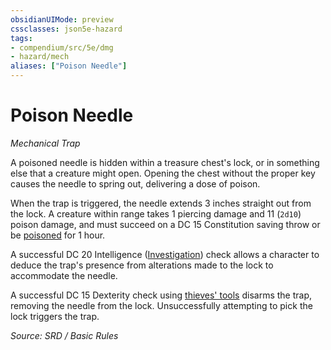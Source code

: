 ```yaml
---
obsidianUIMode: preview
cssclasses: json5e-hazard
tags:
- compendium/src/5e/dmg
- hazard/mech
aliases: ["Poison Needle"]
---
```

# Poison Needle
*Mechanical Trap*  

A poisoned needle is hidden within a treasure chest's lock, or in something else that a creature might open. Opening the chest without the proper key causes the needle to spring out, delivering a dose of poison.

When the trap is triggered, the needle extends 3 inches straight out from the lock. A creature within range takes 1 piercing damage and 11 (`2d10`) poison damage, and must succeed on a DC 15 Constitution saving throw or be [poisoned](conditions.md#poisoned) for 1 hour.

A successful DC 20 Intelligence ([Investigation](skills.md#Investigation)) check allows a character to deduce the trap's presence from alterations made to the lock to accommodate the needle.

A successful DC 15 Dexterity check using [thieves' tools](thieves-tools.md) disarms the trap, removing the needle from the lock. Unsuccessfully attempting to pick the lock triggers the trap.

*Source: SRD / Basic Rules*